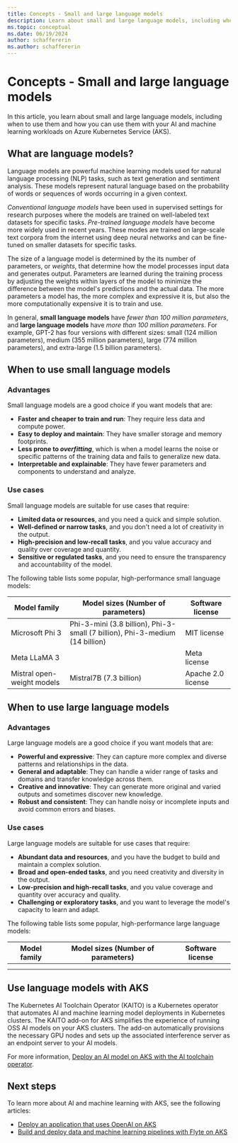 ```yaml
---
title: Concepts - Small and large language models
description: Learn about small and large language models, including when and how you can use them with your Azure Kubernetes Service (AKS) AI and machine learning workloads.
ms.topic: conceptual
ms.date: 06/19/2024
author: schaffererin
ms.author: schaffererin
---
```


# Concepts - Small and large language models

In this article, you learn about small and large language models, including when to use them and how you can use them with your AI and machine learning workloads on Azure Kubernetes Service (AKS).

## What are language models?

Language models are powerful machine learning models used for natural language processing (NLP) tasks, such as text generation and sentiment analysis. These models represent natural language based on the probability of words or sequences of words occurring in a given context.

*Conventional language models* have been used in supervised settings for research purposes where the models are trained on well-labeled text datasets for specific tasks. *Pre-trained language models* have become more widely used in recent years. These modes are trained on large-scale text corpora from the internet using deep neural networks and can be fine-tuned on smaller datasets for specific tasks.

The size of a language model is determined by the its number of parameters, or *weights*, that determine how the model processes input data and generates output. Parameters are learned during the training process by adjusting the weights within layers of the model to minimize the difference between the model's predictions and the actual data. The more parameters a model has, the more complex and expressive it is, but also the more computationally expensive it is to train and use.

In general, **small language models** have *fewer than 100 million parameters*, and **large language models** have *more than 100 million parameters*. For example, GPT-2 has four versions with different sizes: small (124 million parameters), medium (355 million parameters), large (774 million parameters), and extra-large (1.5 billion parameters).

## When to use small language models

### Advantages

Small language models are a good choice if you want models that are:

* **Faster and cheaper to train and run**: They require less data and compute power.
* **Easy to deploy and maintain**: They have smaller storage and memory footprints.
* **Less prone to *overfitting***, which is when a model learns the noise or specific patterns of the training data and fails to generalize new data.
* **Interpretable and explainable**: They have fewer parameters and components to understand and analyze.

### Use cases

Small language models are suitable for use cases that require:

* **Limited data or resources**, and you need a quick and simple solution.
* **Well-defined or narrow tasks**, and you don't need a lot of creativity in the output.
* **High-precision and low-recall tasks**, and you value accuracy and quality over coverage and quantity.
* **Sensitive or regulated tasks**, and you need to ensure the transparency and accountability of the model.

The following table lists some popular, high-performance small language models:

| Model family | Model sizes (Number of parameters) | Software license |
|--------------|------------------------------------|------------------|
| Microsoft Phi 3 | Phi-3-mini (3.8 billion), Phi-3-small (7 billion), Phi-3-medium (14 billion) | MIT license |
| Meta LLaMA 3 | | Meta license |
| Mistral open-weight models | Mistral7B (7.3 billion) | Apache 2.0 license |

## When to use large language models

### Advantages

Large language models are a good choice if you want models that are:

* **Powerful and expressive**: They can capture more complex and diverse patterns and relationships in the data.
* **General and adaptable**: They can handle a wider range of tasks and domains and transfer knowledge across them.
* **Creative and innovative**: They can generate more original and varied outputs and sometimes discover new knowledge.
* **Robust and consistent**: They can handle noisy or incomplete inputs and avoid common errors and biases.

### Use cases

Large language models are suitable for use cases that require:

* **Abundant data and resources**, and you have the budget to build and maintain a complex solution.
* **Broad and open-ended tasks**, and you need creativity and diversity in the output.
* **Low-precision and high-recall tasks**, and you value coverage and quantity over accuracy and quality.
* **Challenging or exploratory tasks**, and you want to leverage the model's capacity to learn and adapt.

The following table lists some popular, high-performance large language models:

| Model family | Model sizes (Number of parameters) | Software license |
|--------------|------------------------------------|------------------|
| | | |
| | | |

## Use language models with AKS

The Kubernetes AI Toolchain Operator (KAITO) is a Kubernetes operator that automates AI and machine learning model deployments in Kubernetes clusters. The KAITO add-on for AKS simplifies the experience of running OSS AI models on your AKS clusters. The add-on automatically provisions the necessary GPU nodes and sets up the associated interference server as an endpoint server to your AI models.

For more information, [Deploy an AI model on AKS with the AI toolchain operator][ai-toolchain-operator].

## Next steps

To learn more about AI and machine learning with AKS, see the following articles:

* [Deploy an application that uses OpenAI on AKS][openai-aks]
* [Build and deploy data and machine learning pipelines with Flyte on AKS][flyte-aks]

<!-- LINKS -->
[ai-toolchain-operator]: ./ai-toolchain-operator.md
[openai-aks]: ./open-ai-quickstart.md
[flyte-aks]: ./use-flyte.md
